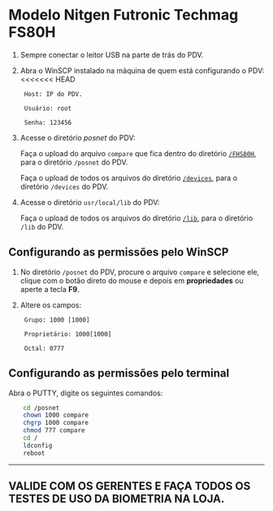 # Modelo Nitgen Futronic Techmag FS80H

1. Sempre conectar o leitor USB na parte de trás do PDV.

2. Abra o WinSCP instalado na máquina de quem está configurando o PDV:
<<<<<<< HEAD
	
        Host: IP do PDV.
	    
        Usuário: root

	    Senha: 123456

3. Acesse o diretório *posnet* do PDV:

    Faça o upload do arquivo `compare` que fica dentro do diretório [`/FHS80H`](https://github.com/cpglaucio/help/tree/main/pdv/biometria/leitor_fs80h/arquivos/fhs80h), para o diretório `/posnet` do PDV.
    
    Faça o upload de todos os arquivos do diretório [`/devices`](https://github.com/cpglaucio/help/tree/main/pdv/biometria/leitor_fs80h/arquivos/devices), para o diretório `/devices` do PDV.

4. Acesse o diretório `usr/local/lib` do PDV:
    
    Faça o upload de todos os arquivos do diretório [`/lib`](https://github.com/cpglaucio/help/tree/main/pdv/biometria/leitor_fs80h/arquivos/lib), para o diretório `/lib` do PDV.

## Configurando as permissões pelo WinSCP

1. No diretório `/posnet` do PDV, procure o arquivo `compare` e selecione ele, clique com o botão direto do mouse e depois em **propriedades** ou aperte a tecla **F9**.

2. Altere os campos:
    
        Grupo: 1000 [1000]
    
        Proprietário: 1000[1000]
    
        Octal: 0777

## Configurando as permissões pelo terminal

Abra o PUTTY, digite os seguintes comandos:
```bash
    cd /posnet
    chown 1000 compare
    chgrp 1000 compare
    chmod 777 compare
    cd /
    ldconfig
    reboot
```

---

## **VALIDE COM OS GERENTES E FAÇA TODOS OS TESTES DE USO DA BIOMETRIA NA LOJA.**